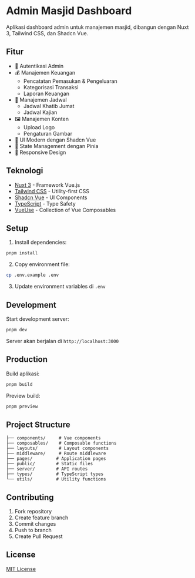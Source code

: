 # Admin Masjid Dashboard

Aplikasi dashboard admin untuk manajemen masjid, dibangun dengan Nuxt 3, Tailwind CSS, dan Shadcn Vue.

## Fitur

- 🔐 Autentikasi Admin
- 💰 Manajemen Keuangan
  - Pencatatan Pemasukan & Pengeluaran
  - Kategorisasi Transaksi
  - Laporan Keuangan
- 📅 Manajemen Jadwal
  - Jadwal Khatib Jumat
  - Jadwal Kajian
- 🖼️ Manajemen Konten
  - Upload Logo
  - Pengaturan Gambar
- 🎨 UI Modern dengan Shadcn Vue
- 🔄 State Management dengan Pinia
- 📱 Responsive Design

## Teknologi

- [Nuxt 3](https://nuxt.com) - Framework Vue.js
- [Tailwind CSS](https://tailwindcss.com) - Utility-first CSS
- [Shadcn Vue](https://www.shadcn-vue.com/) - UI Components
- [TypeScript](https://www.typescriptlang.org/) - Type Safety
- [VueUse](https://vueuse.org/) - Collection of Vue Composables

## Setup

1. Install dependencies:

```bash
pnpm install
```

2. Copy environment file:

```bash
cp .env.example .env
```

3. Update environment variables di `.env`

## Development

Start development server:

```bash
pnpm dev
```

Server akan berjalan di `http://localhost:3000`

## Production

Build aplikasi:

```bash
pnpm build
```

Preview build:

```bash
pnpm preview
```

## Project Structure

```
├── components/     # Vue components
├── composables/    # Composable functions
├── layouts/        # Layout components
├── middleware/     # Route middleware
├── pages/         # Application pages
├── public/        # Static files
├── server/        # API routes
├── types/         # TypeScript types
└── utils/         # Utility functions
```

## Contributing

1. Fork repository
2. Create feature branch
3. Commit changes
4. Push to branch
5. Create Pull Request

## License

[MIT License](LICENSE)
